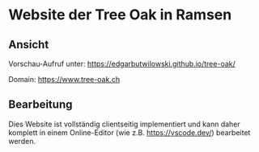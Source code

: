 # Website der Tree Oak in Ramsen

## Ansicht

Vorschau-Aufruf unter: https://edgarbutwilowski.github.io/tree-oak/

Domain: https://www.tree-oak.ch

## Bearbeitung

Dies Website ist vollständig clientseitig implementiert und kann daher komplett in einem Online-Editor (wie z.B. https://vscode.dev/) bearbeitet werden.